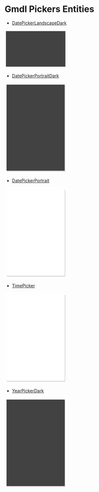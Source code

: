 # Gmdl Pickers Entities


- [DatePickerLandscapeDark](./date-picker-landscape-dark.md)  
<img src="./date-picker-landscape-dark.png" width="200"/>

- [DatePickerPortraitDark](./date-picker-portrait-dark.md)  
<img src="./date-picker-portrait-dark.png" width="200"/>

- [DatePickerPortrait](./date-picker-portrait.md)  
<img src="./date-picker-portrait.png" width="200"/>

- [TimePicker](./time-picker.md)  
<img src="./time-picker.png" width="200"/>

- [YearPickerDark](./year-picker-dark.md)  
<img src="./year-picker-dark.png" width="200"/>
